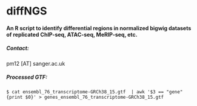 # diffNGS
<h4> An R script to identify differential regions in normalized bigwig datasets of replicated ChIP-seq, ATAC-seq, MeRIP-seq, etc. </h4>


<h5>Contact:</h5> 
pm12 [AT] sanger.ac.uk


<h5> Processed GTF: </h5>

    $ cat ensembl_76_transcriptome-GRCh38_15.gtf  | awk '$3 == "gene" {print $0}' > genes_ensembl_76_transcriptome-GRCh38_15.gtf
    

